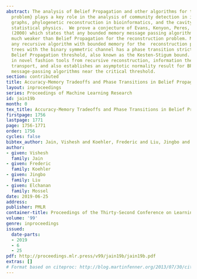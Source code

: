 ```yaml
---
abstract: The analysis of Belief Propagation and other algorithms for the {\em reconstruction
  problem} plays a key role in the analysis of community detection in inference on
  graphs, phylogenetic reconstruction in bioinformatics, and the cavity method in
  statistical physics.  We prove a conjecture of Evans, Kenyon, Peres, and Schulman
  (2000) which states that any bounded memory message passing algorithm is statistically
  much weaker than Belief Propagation for the reconstruction problem. More formally,
  any recursive algorithm with bounded memory for the  reconstruction problem on the
  trees with the binary symmetric channel has a phase transition strictly below the
  Belief Propagation threshold, also known as the Kesten-Stigum bound. The proof combines
  in novel fashion tools from recursive reconstruction, information theory, and optimal
  transport, and also establishes an asymptotic normality result for BP and other
  message-passing algorithms near the critical threshold.
section: contributed
title: Accuracy-Memory Tradeoffs and Phase Transitions in Belief Propagation
layout: inproceedings
series: Proceedings of Machine Learning Research
id: jain19b
month: 0
tex_title: Accuracy-Memory Tradeoffs and Phase Transitions in Belief Propagation
firstpage: 1756
lastpage: 1771
page: 1756-1771
order: 1756
cycles: false
bibtex_author: Jain, Vishesh and Koehler, Frederic and Liu, Jingbo and Mossel, Elchanan
author:
- given: Vishesh
  family: Jain
- given: Frederic
  family: Koehler
- given: Jingbo
  family: Liu
- given: Elchanan
  family: Mossel
date: 2019-06-25
address: 
publisher: PMLR
container-title: Proceedings of the Thirty-Second Conference on Learning Theory
volume: '99'
genre: inproceedings
issued:
  date-parts:
  - 2019
  - 6
  - 25
pdf: http://proceedings.mlr.press/v99/jain19b/jain19b.pdf
extras: []
# Format based on citeproc: http://blog.martinfenner.org/2013/07/30/citeproc-yaml-for-bibliographies/
---
```

